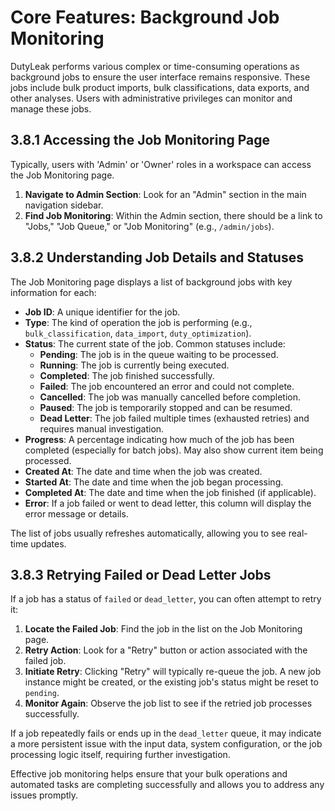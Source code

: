 # Core Features: Background Job Monitoring

DutyLeak performs various complex or time-consuming operations as background jobs to ensure the user interface remains responsive. These jobs include bulk product imports, bulk classifications, data exports, and other analyses. Users with administrative privileges can monitor and manage these jobs.

## 3.8.1 Accessing the Job Monitoring Page

Typically, users with 'Admin' or 'Owner' roles in a workspace can access the Job Monitoring page.
1.  **Navigate to Admin Section**: Look for an "Admin" section in the main navigation sidebar.
2.  **Find Job Monitoring**: Within the Admin section, there should be a link to "Jobs," "Job Queue," or "Job Monitoring" (e.g., `/admin/jobs`).

## 3.8.2 Understanding Job Details and Statuses

The Job Monitoring page displays a list of background jobs with key information for each:

*   **Job ID**: A unique identifier for the job.
*   **Type**: The kind of operation the job is performing (e.g., `bulk_classification`, `data_import`, `duty_optimization`).
*   **Status**: The current state of the job. Common statuses include:
    *   **Pending**: The job is in the queue waiting to be processed.
    *   **Running**: The job is currently being executed.
    *   **Completed**: The job finished successfully.
    *   **Failed**: The job encountered an error and could not complete.
    *   **Cancelled**: The job was manually cancelled before completion.
    *   **Paused**: The job is temporarily stopped and can be resumed.
    *   **Dead Letter**: The job failed multiple times (exhausted retries) and requires manual investigation.
*   **Progress**: A percentage indicating how much of the job has been completed (especially for batch jobs). May also show current item being processed.
*   **Created At**: The date and time when the job was created.
*   **Started At**: The date and time when the job began processing.
*   **Completed At**: The date and time when the job finished (if applicable).
*   **Error**: If a job failed or went to dead letter, this column will display the error message or details.

The list of jobs usually refreshes automatically, allowing you to see real-time updates.

## 3.8.3 Retrying Failed or Dead Letter Jobs

If a job has a status of `failed` or `dead_letter`, you can often attempt to retry it:
1.  **Locate the Failed Job**: Find the job in the list on the Job Monitoring page.
2.  **Retry Action**: Look for a "Retry" button or action associated with the failed job.
3.  **Initiate Retry**: Clicking "Retry" will typically re-queue the job. A new job instance might be created, or the existing job's status might be reset to `pending`.
4.  **Monitor Again**: Observe the job list to see if the retried job processes successfully.

If a job repeatedly fails or ends up in the `dead_letter` queue, it may indicate a more persistent issue with the input data, system configuration, or the job processing logic itself, requiring further investigation.

Effective job monitoring helps ensure that your bulk operations and automated tasks are completing successfully and allows you to address any issues promptly.
